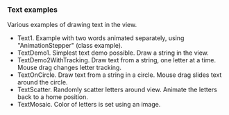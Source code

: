 ### Text examples

Various examples of drawing text in the view.

- Text1. Example with two words animated separately, using "AnimationStepper" (class example).
- TextDemo1. Simplest text demo possible. Draw a string in the view.
- TextDemo2WithTracking. Draw text from a string, one letter at a time. Mouse drag changes letter tracking.
- TextOnCircle. Draw text from a string in a circle. Mouse drag slides text around the circle.
- TextScatter. Randomly scatter letters around view. Animate the letters back to a home position.
- TextMosaic. Color of letters is set using an image.


